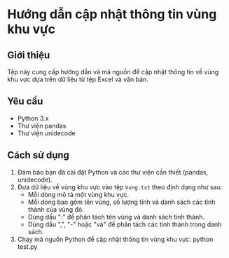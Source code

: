 # Hướng dẫn cập nhật thông tin vùng khu vực

## Giới thiệu
Tệp này cung cấp hướng dẫn và mã nguồn để cập nhật thông tin về vùng khu vực dựa trên dữ liệu từ tệp Excel và văn bản.

## Yêu cầu
- Python 3.x
- Thư viện pandas
- Thư viện unidecode

## Cách sử dụng
1. Đảm bảo bạn đã cài đặt Python và các thư viện cần thiết (pandas, unidecode).
2. Đưa dữ liệu về vùng khu vực vào tệp `Vung.txt` theo định dạng như sau:
   - Mỗi dòng mô tả một vùng khu vực.
   - Mỗi dòng bao gồm tên vùng, số lượng tỉnh và danh sách các tỉnh thành của vùng đó.
   - Dùng dấu ":" để phân tách tên vùng và danh sách tỉnh thành.
   - Dùng dấu ",", "-" hoặc "và" để phân tách các tỉnh thành trong danh sách.
3. Chạy mã nguồn Python để cập nhật thông tin vùng khu vực:
   python test.py
